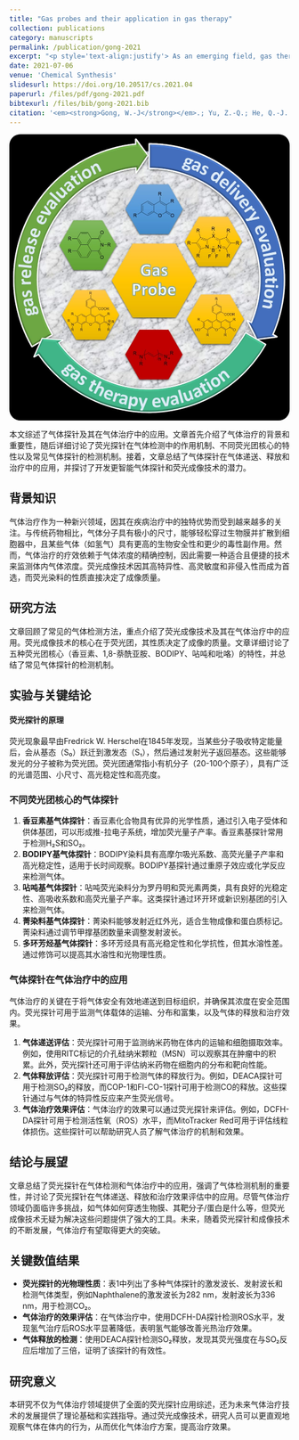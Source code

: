 ```yaml
---
title: "Gas probes and their application in gas therapy"
collection: publications
category: manuscripts
permalink: /publication/gong-2021
excerpt: "<p style='text-align:justify'> As an emerging field, gas therapy attracts increasing attention because of its distinguishing features in disease treatment. However, to achieve a therapeutic effect, the concentration of gas should be carefully controlled. Thus, a suitable and convenient technology is required to monitor the gas concentration in vivo. Besides, the transportation of gas into human body and in vivo biodistribution of gas also need to be evaluated. Among the technologies adopted in gas therapy, fluorescence imaging technology is the first choice due to its high specificity, high sensitivity, and non-invasion. And as the core of fluorescence imaging, the properties of fluorescent dyes directly determine the quality of imaging. So, it is critical to choose suitable gas probes for different purposes. Here, we review common gas detection methods, including a brief introduction of fluorescence, the distinctive properties of five fluorophore cores, and the detection mechanisms of common gas probes. Then, the applications of gas probes in gas delivery, gas release, and gas therapy are summarized. At last, we discuss the potential of developing further intelligent gas probes and fluorescence imaging technologies for gas therapy.</p><img src='/images/GA/gong-2021.jpg' style='width: 400px; border-radius: 20px; display: block; margin: 0 auto;'>"
date: 2021-07-06
venue: 'Chemical Synthesis'
slidesurl: https://doi.org/10.20517/cs.2021.04
paperurl: /files/pdf/gong-2021.pdf
bibtexurl: /files/bib/gong-2021.bib
citation: '<em><strong>Gong, W.-J</strong></em>.; Yu, Z.-Q.; He, Q.-J. Gas Probes and Their Application in Gas Therapy. <em>Chem. Syth.</em>, <strong>2021</strong>. https://doi.org/10.20517/cs.2021.04.'
---
```


<img src='/images/GA/gong-2021.jpg' style='border-radius: 20px; display: block; margin: 0 auto;'>

本文综述了气体探针及其在气体治疗中的应用。文章首先介绍了气体治疗的背景和重要性，随后详细讨论了荧光探针在气体检测中的作用机制、不同荧光团核心的特性以及常见气体探针的检测机制。接着，文章总结了气体探针在气体递送、释放和治疗中的应用，并探讨了开发更智能气体探针和荧光成像技术的潜力。

## 背景知识
气体治疗作为一种新兴领域，因其在疾病治疗中的独特优势而受到越来越多的关注。与传统药物相比，气体分子具有极小的尺寸，能够轻松穿过生物膜并扩散到细胞器中，且某些气体（如氢气）具有更高的生物安全性和更少的毒性副作用。然而，气体治疗的疗效依赖于气体浓度的精确控制，因此需要一种适合且便捷的技术来监测体内气体浓度。荧光成像技术因其高特异性、高灵敏度和非侵入性而成为首选，而荧光染料的性质直接决定了成像质量。

## 研究方法
文章回顾了常见的气体检测方法，重点介绍了荧光成像技术及其在气体治疗中的应用。荧光成像技术的核心在于荧光团，其性质决定了成像的质量。文章详细讨论了五种荧光团核心（香豆素、1,8-萘酰亚胺、BODIPY、呫吨和吡咯）的特性，并总结了常见气体探针的检测机制。

## 实验与关键结论
#### 荧光探针的原理
荧光现象最早由Fredrick W. Herschel在1845年发现，当某些分子吸收特定能量后，会从基态（S₀）跃迁到激发态（S₁），然后通过发射光子返回基态。这些能够发光的分子被称为荧光团。荧光团通常指小有机分子（20-100个原子），具有广泛的光谱范围、小尺寸、高光稳定性和高亮度。

### 不同荧光团核心的气体探针
1. **香豆素基气体探针**：香豆素化合物具有优异的光学性质，通过引入电子受体和供体基团，可以形成推-拉电子系统，增加荧光量子产率。香豆素基探针常用于检测H₂S和SO₂。
2. **BODIPY基气体探针**：BODIPY染料具有高摩尔吸光系数、高荧光量子产率和高光稳定性，适用于长时间观察。BODIPY基探针通过重原子效应或化学反应来检测气体。
3. **呫吨基气体探针**：呫吨荧光染料分为罗丹明和荧光素两类，具有良好的光稳定性、高吸收系数和高荧光量子产率。这类探针通过环开环或新识别基团的引入来检测气体。
4. **菁染料基气体探针**：菁染料能够发射近红外光，适合生物成像和蛋白质标记。菁染料通过调节甲撑基团数量来调整发射波长。
5. **多环芳烃基气体探针**：多环芳烃具有高光稳定性和化学抗性，但其水溶性差。通过修饰可以提高其水溶性和光物理性质。

### 气体探针在气体治疗中的应用
气体治疗的关键在于将气体安全有效地递送到目标组织，并确保其浓度在安全范围内。荧光探针可用于监测气体载体的运输、分布和富集，以及气体的释放和治疗效果。

1. **气体递送评估**：荧光探针可用于监测纳米药物在体内的运输和细胞摄取效率。例如，使用RITC标记的介孔硅纳米颗粒（MSN）可以观察其在肿瘤中的积累。此外，荧光探针还可用于评估纳米药物在细胞内的分布和靶向性能。
2. **气体释放评估**：荧光探针可用于检测气体的释放行为。例如，DEACA探针可用于检测SO₂的释放，而COP-1和Fl-CO-1探针可用于检测CO的释放。这些探针通过与气体的特异性反应来产生荧光信号。
3. **气体治疗效果评估**：气体治疗的效果可以通过荧光探针来评估。例如，DCFH-DA探针可用于检测活性氧（ROS）水平，而MitoTracker Red可用于评估线粒体损伤。这些探针可以帮助研究人员了解气体治疗的机制和效果。

## 结论与展望
文章总结了荧光探针在气体检测和气体治疗中的应用，强调了气体检测机制的重要性，并讨论了荧光探针在气体递送、释放和治疗效果评估中的应用。尽管气体治疗领域仍面临许多挑战，如气体如何穿透生物膜、其靶分子/蛋白是什么等，但荧光成像技术无疑为解决这些问题提供了强大的工具。未来，随着荧光探针和成像技术的不断发展，气体治疗有望取得更大的突破。

## 关键数值结果
- **荧光探针的光物理性质**：表1中列出了多种气体探针的激发波长、发射波长和检测气体类型，例如Naphthalene的激发波长为282 nm，发射波长为336 nm，用于检测CO₂。
- **气体治疗的效果评估**：在气体治疗中，使用DCFH-DA探针检测ROS水平，发现氢气治疗后ROS水平显著降低，表明氢气能够改善光热治疗效果。
- **气体释放的检测**：使用DEACA探针检测SO₂释放，发现其荧光强度在与SO₂反应后增加了三倍，证明了该探针的有效性。

## 研究意义
本研究不仅为气体治疗领域提供了全面的荧光探针应用综述，还为未来气体治疗技术的发展提供了理论基础和实践指导。通过荧光成像技术，研究人员可以更直观地观察气体在体内的行为，从而优化气体治疗方案，提高治疗效果。